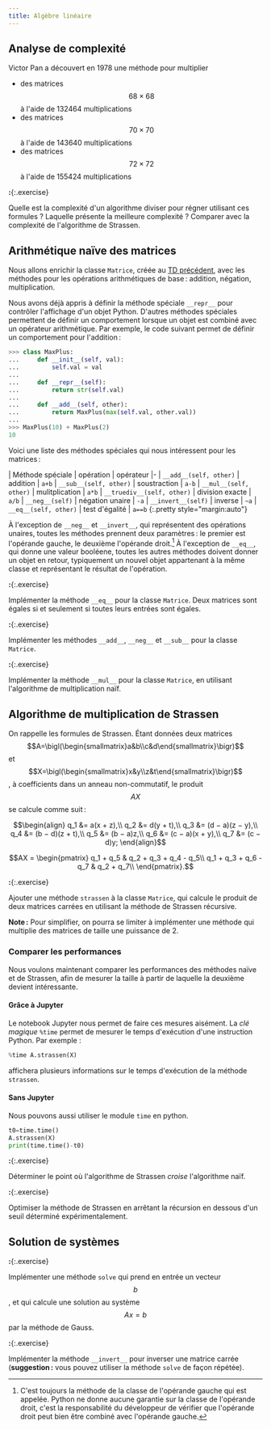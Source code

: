 ```yaml
---
title: Algèbre linéaire
---
```


## Analyse de complexité

Victor Pan a découvert en 1978 une méthode pour multiplier
- des matrices $$68 × 68$$ à l'aide de 132464 multiplications
- des matrices $$70 × 70$$ à l'aide de 143640 multiplications
- des matrices $$72 × 72$$ à l'aide de 155424 multiplications

**:**{:.exercise} 

Quelle est la complexité d'un algorithme diviser pour régner utilisant ces formules ? 
Laquelle présente la meilleure complexité ?
Comparer avec la complexité de l'algorithme de Strassen.


## Arithmétique naïve des matrices

Nous allons enrichir la classe `Matrice`, créée au [TD précédent](graphes2), avec les méthodes pour les opérations arithmétiques de base : addition, négation, multiplication.

Nous avons déjà appris à définir la méthode spéciale `__repr__` pour contrôler l'affichage d'un objet Python. D'autres méthodes spéciales permettent de définir un comportement lorsque un objet est combiné avec un opérateur arithmétique.  Par exemple, le code suivant permet de définir un comportement pour l'addition :

~~~python
>>> class MaxPlus:
...     def __init__(self, val):
...         self.val = val
... 
...     def __repr__(self):
...         return str(self.val)
... 
...     def __add__(self, other):
...         return MaxPlus(max(self.val, other.val))
... 
>>> MaxPlus(10) + MaxPlus(2)
10
~~~

Voici une liste des méthodes spéciales qui nous intéressent pour les matrices :

| Méthode spéciale | opération | opérateur
|-
| `__add__(self, other)` | addition | `a+b`
| `__sub__(self, other)` | soustraction | `a-b`
| `__mul__(self, other)` | mulitplication | `a*b`
| `__truediv__(self, other)` | division exacte | `a/b`
| `__neg__(self)` | négation unaire | `-a`
| `__invert__(self)` | inverse | `~a`
| `__eq__(self, other)` | test d'égalité | `a==b`
{:.pretty style="margin:auto"}

À l'exception de `__neg__` et `__invert__`, qui représentent des opérations unaires, toutes les méthodes prennent deux paramètres : le premier est l'opérande gauche, le deuxième l'opérande droit.[^operands] À l'exception de `__eq__`, qui donne une valeur booléene, toutes les autres méthodes doivent donner un objet en retour, typiquement un nouvel objet appartenant à la même classe et représentant le résultat de l'opération.

[^operands]: C'est toujours la méthode de la classe de l'opérande gauche qui est appelée. Python ne donne aucune garantie sur la classe	de l'opérande droit, c'est la responsabilité du développeur de vérifier que l'opérande droit peut bien être combiné avec l'opérande gauche.

**:**{:.exercise} 

Implémenter la méthode `__eq__` pour la classe `Matrice`. Deux matrices sont égales si et seulement si toutes leurs entrées sont égales.

**:**{:.exercise}

Implémenter les méthodes `__add__`, `__neg__` et `__sub__` pour la classe `Matrice`.

**:**{:.exercise} 

Implémenter la méthode `__mul__` pour la classe `Matrice`, en utilisant l'algorithme de multiplication naïf.

## Algorithme de multiplication de Strassen

On rappelle les formules de Strassen. Étant données deux matrices $$A=\bigl(\begin{smallmatrix}a&b\\c&d\end{smallmatrix}\bigr)$$ et $$X=\bigl(\begin{smallmatrix}x&y\\z&t\end{smallmatrix}\bigr)$$, à coefficients dans un anneau non-commutatif, le produit $$AX$$ se calcule comme suit :

$$\begin{align}
q_1 &= a(x + z),\\
q_2 &= d(y + t),\\
q_3 &= (d − a)(z − y),\\
q_4 &= (b − d)(z + t),\\
q_5 &= (b − a)z,\\
q_6 &= (c − a)(x + y),\\
q_7 &= (c − d)y;
\end{align}$$

$$AX = \begin{pmatrix}
q_1 + q_5 & q_2 + q_3 + q_4 - q_5\\
q_1 + q_3 + q_6 - q_7 & q_2 + q_7\\
\end{pmatrix}.$$

**:**{:.exercise}

Ajouter une méthode `strassen` à la classe `Matrice`, qui calcule le produit de deux matrices carrées en utilisant la méthode de Strassen récursive.

**Note :** Pour simplifier, on pourra se limiter à implémenter une méthode qui multiplie des matrices de taille une puissance de 2.

### Comparer les performances

Nous voulons maintenant comparer les performances des méthodes naïve et de Strassen, afin de mesurer la taille à partir de laquelle la deuxième devient intéressante.

#### Grâce à Jupyter

Le notebook Jupyter nous permet de faire ces mesures aisément. La *clé magique* `%time` permet de mesurer le temps d'exécution d'une instruction Python. Par exemple :

~~~python
%time A.strassen(X)
~~~

affichera plusieurs informations sur le temps d'exécution de la méthode `strassen`.

#### Sans Jupyter

Nous pouvons aussi utiliser le module `time` en python.

~~~python
t0=time.time()
A.strassen(X)
print(time.time()-t0)
~~~

**:**{:.exercise}

Déterminer le point où l'algorithme de Strassen *croise* l'algorithme naïf.

**:**{:.exercise}

Optimiser la méthode de Strassen en arrêtant la récursion en dessous d'un seuil déterminé expérimentalement.

## Solution de systèmes

**:**{:.exercise} 

Implémenter une méthode `solve` qui prend en entrée un vecteur $$b$$, et qui calcule une solution au système $$Ax=b$$ par la méthode de Gauss.

**:**{:.exercise}

Implémenter la méthode `__invert__` pour inverser une matrice carrée (**suggestion :** vous pouvez utiliser la méthode
`solve` de façon répétée).
